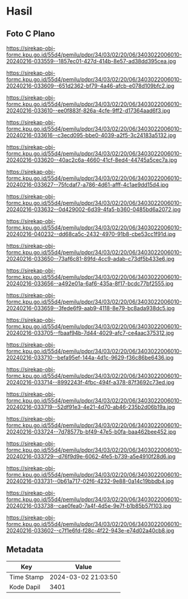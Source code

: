 # Hasil

## Foto C Plano

https://sirekap-obj-formc.kpu.go.id/55d4/pemilu/pdpr/34/03/02/20/06/3403022006010-20240216-033559--1857ec01-427d-414b-8e57-ad38dd395cea.jpg

https://sirekap-obj-formc.kpu.go.id/55d4/pemilu/pdpr/34/03/02/20/06/3403022006010-20240216-033609--651d2362-bf79-4a46-afcb-e078d109bfc2.jpg

https://sirekap-obj-formc.kpu.go.id/55d4/pemilu/pdpr/34/03/02/20/06/3403022006010-20240216-033610--ee0f883f-826a-4cfe-9ff2-d17364aad6f3.jpg

https://sirekap-obj-formc.kpu.go.id/55d4/pemilu/pdpr/34/03/02/20/06/3403022006010-20240216-033616--c3ecd095-bbe0-4039-a2f5-3c24183a5132.jpg

https://sirekap-obj-formc.kpu.go.id/55d4/pemilu/pdpr/34/03/02/20/06/3403022006010-20240216-033620--40ac2c6a-4660-41cf-8ed4-44745a5cec7a.jpg

https://sirekap-obj-formc.kpu.go.id/55d4/pemilu/pdpr/34/03/02/20/06/3403022006010-20240216-033627--75fcdaf7-a786-4d61-afff-4c1ae9dd15d4.jpg

https://sirekap-obj-formc.kpu.go.id/55d4/pemilu/pdpr/34/03/02/20/06/3403022006010-20240216-033632--0d429002-6d39-4fa5-b360-0485bd6a2072.jpg

https://sirekap-obj-formc.kpu.go.id/55d4/pemilu/pdpr/34/03/02/20/06/3403022006010-20240216-040232--dd68ca5c-2432-4970-91b8-cbe53cc1f91d.jpg

https://sirekap-obj-formc.kpu.go.id/55d4/pemilu/pdpr/34/03/02/20/06/3403022006010-20240216-033650--73af6c81-89fd-4cc9-adab-c73df5b433e6.jpg

https://sirekap-obj-formc.kpu.go.id/55d4/pemilu/pdpr/34/03/02/20/06/3403022006010-20240216-033656--a492e01a-6af6-435a-8f17-bcdc77bf2555.jpg

https://sirekap-obj-formc.kpu.go.id/55d4/pemilu/pdpr/34/03/02/20/06/3403022006010-20240216-033659--3fede6f9-aab9-4118-8e79-bc8ada938dc5.jpg

https://sirekap-obj-formc.kpu.go.id/55d4/pemilu/pdpr/34/03/02/20/06/3403022006010-20240216-033705--fbaaf94b-7d44-4029-afc7-ce4aac375312.jpg

https://sirekap-obj-formc.kpu.go.id/55d4/pemilu/pdpr/34/03/02/20/06/3403022006010-20240216-033710--befa95ef-144a-4d1c-9629-f36c86be6436.jpg

https://sirekap-obj-formc.kpu.go.id/55d4/pemilu/pdpr/34/03/02/20/06/3403022006010-20240216-033714--8992243f-4fbc-494f-a378-87f3692c73ed.jpg

https://sirekap-obj-formc.kpu.go.id/55d4/pemilu/pdpr/34/03/02/20/06/3403022006010-20240216-033719--52df91e3-4e21-4d70-ab46-235b2d06b19a.jpg

https://sirekap-obj-formc.kpu.go.id/55d4/pemilu/pdpr/34/03/02/20/06/3403022006010-20240216-033724--7d78577b-bf49-47e5-b0fa-baa462bee452.jpg

https://sirekap-obj-formc.kpu.go.id/55d4/pemilu/pdpr/34/03/02/20/06/3403022006010-20240216-033729--d76f9d9e-6062-4fe5-b739-a5e4910f28d6.jpg

https://sirekap-obj-formc.kpu.go.id/55d4/pemilu/pdpr/34/03/02/20/06/3403022006010-20240216-033731--0b61a717-02f6-4232-9e88-0a14c19bbdb4.jpg

https://sirekap-obj-formc.kpu.go.id/55d4/pemilu/pdpr/34/03/02/20/06/3403022006010-20240216-033738--cae0fea0-7a4f-4d5e-9e7f-b1b85b57f103.jpg

https://sirekap-obj-formc.kpu.go.id/55d4/pemilu/pdpr/34/03/02/20/06/3403022006010-20240216-033602--c7f1e6fd-f28c-4f22-943e-e74d02a40cb8.jpg


## Metadata

| Key        | Value               |
| ---------- | ------------------- |
| Time Stamp | 2024-03-02 21:03:50 |
| Kode Dapil | 3401                |



